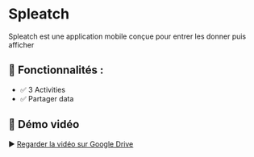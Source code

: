 # Spleatch

Spleatch est une application mobile conçue pour entrer les donner puis afficher   

## 📌 Fonctionnalités :
- ✅ 3 Activities  
- ✅ Partager data  
 

## 🎥 Démo vidéo

▶️ [Regarder la vidéo sur Google Drive](https://drive.google.com/file/d/1V0oqHnZJyV4_MjOvmkb9aKejeQIii8KK/view?usp=drive_link)


